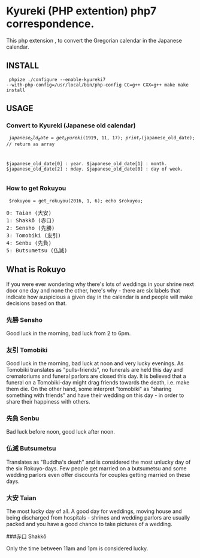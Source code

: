 # Kyureki (PHP extention) php7 correspondence.

This php extension , to convert the Gregorian calendar in the Japanese calendar.

## INSTALL

<code><pre>
phpize
./configure --enable-kyureki7 --with-php-config=/usr/local/bin/php-config CC=g++ CXX=g++
make
make install
</pre></code>

## USAGE

### Convert to Kyureki (Japanese old calendar)

<code><pre>
$japanese_old_date = get_kyureki(1919, 11, 17);
print_r($japanese_old_date); // return as array

$japanese_old_date[0] : year.
$japanese_old_date[1] : month.
$japanese_old_date[2] : mday.
$japanese_old_date[0] : day of week.
</pre></code>

### How to get Rokuyou

<code><pre>
$rokuyou = get_rokuyou(2016, 1, 6);
echo $rokuyou;
</pre></code>

<pre>
0: Taian (大安)
1: Shakkō (赤口)
2: Sensho (先勝)
3: Tomobiki (友引)
4: Senbu (先負)
5: Butsumetsu (仏滅)
</pre>

## What is Rokuyo

If you were ever wondering why there's lots of weddings in your shrine next door one day and none the other, here's why - there are six labels that indicate how auspicious a given day in the calendar is and people will make decisions based on that.

### 先勝 Sensho

Good luck in the morning, bad luck from 2 to 6pm.

### 友引 Tomobiki

Good luck in the morning, bad luck at noon and very lucky evenings. As Tomobiki translates as "pulls-friends", no funerals are held this day and crematoriums and funeral parlors are closed this day. It is believed that a funeral on a Tomobiki-day might drag friends towards the death, i.e. make them die. On the other hand, some interpret "tomobiki" as "sharing something with friends" and have their wedding on this day - in order to share their happiness with others.

### 先負 Senbu

Bad luck before noon, good luck after noon.

### 仏滅 Butsumetsu

Translates as "Buddha's death" and is considered the most unlucky day of the six Rokuyo-days. Few people get married on a butsumetsu and some wedding parlors even offer discounts for couples getting married on these days.

### 大安 Taian

The most lucky day of all. A good day for weddings, moving house and being discharged from hospitals - shrines and wedding parlors are usually packed and you have a good chance to take pictures of a wedding.

###赤口 Shakkō

Only the time between 11am and 1pm is considered lucky.

